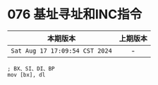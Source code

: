 # 076 基址寻址和INC指令

|本期版本| 上期版本
|:---:|:---:
`Sat Aug 17 17:09:54 CST 2024` | -

```
; BX、SI、DI、BP
mov [bx], dl
```